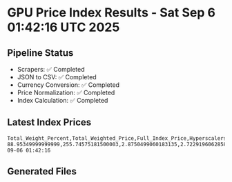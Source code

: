 # GPU Price Index Results - Sat Sep  6 01:42:16 UTC 2025

## Pipeline Status
- Scrapers: ✅ Completed
- JSON to CSV: ✅ Completed
- Currency Conversion: ✅ Completed
- Price Normalization: ✅ Completed
- Index Calculation: ✅ Completed

## Latest Index Prices
```
Total_Weight_Percent,Total_Weighted_Price,Full_Index_Price,Hyperscalers_Only_Price,Non_Hyperscalers_Only_Price,Hyperscaler_Weight,Non_Hyperscaler_Weight,Calculation_Date
88.95349999999999,255.74575181500003,2.8750499060183135,2.7229196062858163,3.131590469144005,55.84,33.113499999999995,2025-09-06 01:42:16
```

## Generated Files
```
```

